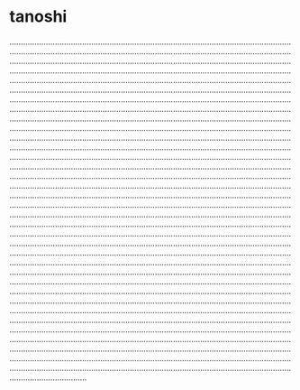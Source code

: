 # tanoshi

......................................................................................................................................................................................................................................................................................................................................................................................................................................................................................................................................................................................................................................................................................................................................................................................................................................................................................................................................................................................................................................................................................................................................................................................................................................................................................................................................................................................................................................................................................................................................................................................................................................................................................................................................................................................................................................................................................................................................................................................................................................................................................................................................................................................................................................................................................................................................................................................................................................................................................................................................................................................................................................................................................................................................................................................................................................................................................................................................................................................................................................................................................................................................................................................................................................................................................................................................................................................................................................................................................................................................................................................................................................................................................................................................................................................................................................................................................................................................................................................................................................................................................................................................................................................................................................................................................................................................................................................................................................................................................................................................................